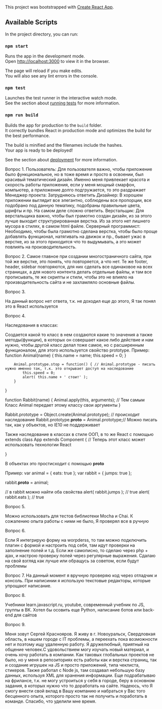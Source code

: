 This project was bootstrapped with [Create React App](https://github.com/facebook/create-react-app).

## Available Scripts

In the project directory, you can run:

### `npm start`

Runs the app in the development mode.<br>
Open [http://localhost:3000](http://localhost:3000) to view it in the browser.

The page will reload if you make edits.<br>
You will also see any lint errors in the console.

### `npm test`

Launches the test runner in the interactive watch mode.<br>
See the section about [running tests](https://facebook.github.io/create-react-app/docs/running-tests) for more information.

### `npm run build`

Builds the app for production to the `build` folder.<br>
It correctly bundles React in production mode and optimizes the build for the best performance.

The build is minified and the filenames include the hashes.<br>
Your app is ready to be deployed!

See the section about [deployment](https://facebook.github.io/create-react-app/docs/deployment) for more information.

Вопрос 1.
Пользователь: Для пользователя важно, чтобы приложение было функциональное, но в тоже время и просто в освоении, был красивый тематический дизайн. Именно меня привлекает красота и скорость работы приложения, если у меня мощный смарфон, компьютер, а приложение долго подгружается, то это раздражает
Менеджер проекта: Затрудняюсь ответить
Дизайнер: В хорошем приложении выглядит все элегантно, соблюдены все пропорции, все подобрано под данную тематику, подобраны правильные цвета, шрифты и пр. На самом деле сложно ответить.
Верстальщик: Для верстальщика важно, чтобы был грамотно создан дизайн, из за этого лучше выходит структурированная верстка. Из за этого нет лишнего мусора в стилях, в самом html файле.
Серверный программист: Необходимо, чтобы была грамотно сделана верстка, чтобы было проще добавлять функционал, натягивать на движок и пр., бывает ужас в верстке, из за этого приходится что то выдумывать, а это может повлиять на производительность.

Вопрос 2.
Самое главное при создании многостраничного сайта, при той же верстке, это понять, что повторяется, а что нет. Те же footer, header, sidebar повторяются, для них сделать все одинаковое на всех страницах, а для нового контента делать отдельные файлы, и там все прописывать, те же скрипты и стили, чтобы это не влияло на производительность сайта и не захламляло основные файлы.

Вопрос 3.

На данный вопрос нет ответа, т.к. не доходил еще до этого, Я так понял это в React используется

Вопрос 4. 

Наследования в классах:

Создается какой то класс в нем создаются какие то значения а также методы(функции), в которых он совершает какое либо действие и нам нужно, чтобы другой класс делал тоже самое, но с расширенным функционалом, для этого используется свойство prototype.
Пример: 
function Animal(name) {
            this.name = name;
            this.speed = 0;
        }

        Animal.prototype.stop = function() { // Animal.prototype - писать нужно именно так, т.к. это открывает доступ на наследование
            this.speed = 0;
            alert( this.name + ' стоит' );
        }
}

function Rabbit(name) {
  Animal.apply(this, arguments); // Тем самым Класс Animal передает этому классу свои аргументы
}

Rabbit.prototype = Object.create(Animal.prototype); // происходит наследование
Rabbit.prototype.__proto__ = Animal.prototype;// Можно писать так, как у объектов, но IE10 не поддерживает

Также наследование в классах в стиле ООП, в то же React с помощью extends
class App extends Component { // Теперь этот класс может использовать технологии React

}

В объектах это простисходит с помощью __proto__

Пример:
var animal = {
  eats: true
};
var rabbit = {
  jumps: true
};

rabbit.__proto__ = animal;

// в rabbit можно найти оба свойства
alert( rabbit.jumps ); // true
alert( rabbit.eats ); // true


Вопрос 5.

Можно использовать для тестов библиотеки Mocha и Chai. К сожалению опыта работы с ними не было, Я проверял все в ручную


Вопрос 6.

Если Я интегрирую форму на worpderss, то там можно подключить плагин с формой и настроить под себя, там идут проверки на заполнение полей и т.д. Если же самописно, то сделаю через php + ajax, и настрою проверку полей через регулярные выражения. Сдалаю на свой взгляд как лучше или обращусь за советом, если будут проблемы

Вопрос 7. 
На данный момент я вручную проверяю код через отладчик и консоль. При написинии я использую текстовые редакторы, которые упрощают написание.

Вопрос 8.

Учебники learn.javascript.ru, youtube, современный учебник по JS, группы в ВК. Хотел бы осовить еще Python, написание ботов или back-end для сайтов

Вопрос 9.

Меня зовут Сергей Краснояров. Я живу в г. Новоуральск, Свердловкая область, в нашем городе с IT проблемы, а переехать пока возможности нет и поэтому ищу удаленную работу. Я дружелюбный, приятный на общение человек.С удовольствием могу изучать новый материал, и очень хочу работать в компании. Как таковых глобальных проектов не было, но у меня в репозиториях есть работы как и верстка страниц, так и создание игрушек на JS и просто приложений, типа чеклиста, стикеров. Также работал с Node js, там создавал небольшую базу данных, используя XML для хранения информации. Еще подрабатываю на фрилансе, т.к. не могу устроиться у себя в городе, беру в основном задания, в которых нужно что то доработать на сайте. Надеюсь, что Я смогу внести свой вклад в Вашу компанию и набраться у Вас того бесценного опыта, которого просто так не получить и поработать в команде. Спасибо, что уделили мне время.

